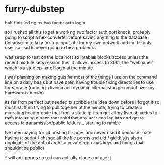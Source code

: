 furry-dubstep
=============

half finished nginx two factor auth login 

so i rushed all this to get a working two factor auth port knock, probably going to script a hex converter before saving anything to the database because im to lazy to strip inputs its for my own network and im the only user so load is never going to be a problem...

was setup to test on the localhost so iptables blocks access unless the recent module sets session then it allows access to 8081, the "webpanel" which is a stub cp -ar of login at the minute

I was planning on making guis for most of the things i use on the command line on a daily basis but have been having trouble fixing directories to use for storage (running a liveiso and dynamic internal storage mount over my hardware is a pain) 

its far from perfect but needed to scribble the idea down before i forgot it so much stuff im trying to pull together at the minute, trying to create a migrating header node that from a static ip i can get all my liveusb nodes to rssh into using a none root sshd that any user can log into and get ro access to transmission/public folders... starting to ramble 

Ive been paying for git hosting for ages and never used it because I hate having to script / change all the file perms and uid / gid this is also a duplicate of the actual archiso private repo (has keys and things that shouldnt be public)

^ will add perms.sh so i can actually clone and use it 
